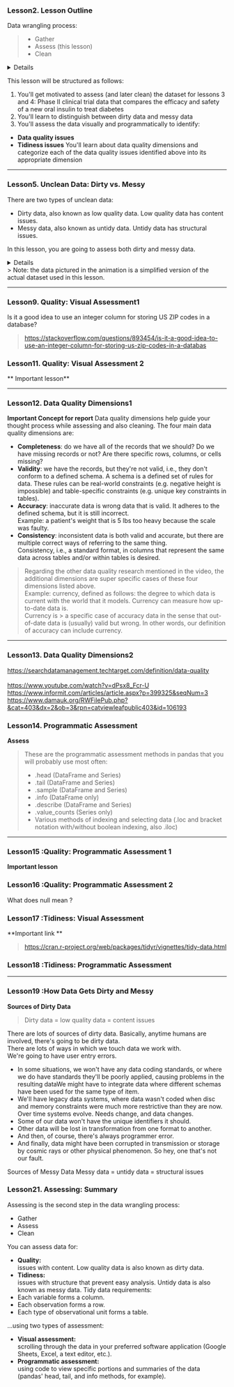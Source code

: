 
### Lesson2. Lesson Outline
Data wrangling process:
> - Gather
> - Assess (this lesson)
> - Clean
<details>
Assessing your data is the second step in data wrangling. When assessing, you're like a detective at work, <br>
inspecting your dataset for two things: data quality issues (i.e. content issues) and lack of tidiness (i.e. structural issues).<br>
Assessing is the precursor to cleaning. You can't clean something that you don't know exists! <br>
In this lesson, you'll learn to identify and categorize common data quality and tidiness issues. <br>
This lesson is the shortest and most "hands-off" code-wise of all four in the course <br>
because of the passive nature of assessing relative to gathering and cleaning. <br>
We have tried to include quizzes wherever possible.<br>
</details>
   
This lesson will be structured as follows:
1. You'll get motivated to assess (and later clean) the dataset for lessons 3 and 4: Phase II clinical trial data that compares the efficacy and safety of a new oral insulin to treat diabetes<br>
2. You'll learn to distinguish between dirty data and messy data
3. You'll assess the data visually and programmatically to identify:
 - **Data quality issues**
 - **Tidiness issues** You'll learn about data quality dimensions and categorize each of the data quality issues identified above into its appropriate dimension
******
### Lesson5. Unclean Data: Dirty vs. Messy

There are two types of unclean data:
- Dirty data, also known as low quality data. Low quality data has content issues.
- Messy data, also known as untidy data. Untidy data has structural issues.

In this lesson, you are going to assess both dirty and messy data. <br>
<details>
   - Your job right now is to start to distinguish between those two now, <br>
   - even though quality and tidiness (the latter, especially) may not be 100% solidified in your mind yet.
   - Answer the following quizzes, distinguishing between low quality and untidy data, to set yourself up for success in this lesson.
</details>
> Note: the data pictured in the animation is a simplified version of the actual dataset used in this lesson.

******
### Lesson9. Quality: Visual Assessment1
Is it a good idea to use an integer column for storing US ZIP codes in a database?
> https://stackoverflow.com/questions/893454/is-it-a-good-idea-to-use-an-integer-column-for-storing-us-zip-codes-in-a-databas


### Lesson11. Quality: Visual Assessment 2
** Important lesson**

******
### Lesson12. Data Quality Dimensions1
**Important Concept for report**
Data quality dimensions help guide your thought process while assessing and also cleaning. The four main data quality dimensions are:
- **Completeness**: do we have all of the records that we should? Do we have missing records or not? Are there specific rows, columns, or cells missing?
- **Validity**: we have the records, but they're not valid, i.e., they don't conform to a defined schema. 
  A schema is a defined set of rules for data. These rules can be real-world constraints (e.g. negative height is impossible) 
   and table-specific constraints (e.g. unique key constraints in tables).
- **Accuracy**: inaccurate data is wrong data that is valid. It adheres to the defined schema, but it is still incorrect. <br>
   Example: a patient's weight that is 5 lbs too heavy because the scale was faulty.
- **Consistency**: inconsistent data is both valid and accurate, but there are multiple correct ways of referring to the same thing. <br>
   Consistency, i.e., a standard format, in columns that represent the same data across tables and/or within tables is desired.
> Regarding the other data quality research mentioned in the video, the additional dimensions are super specific cases of these four dimensions listed above. <br>
> Example: currency, defined as follows: the degree to which data is current with the world that it models. Currency can measure how up-to-date data is. <br>
> Currency is > a specific case of accuracy data in the sense that out-of-date data is (usually) valid but wrong. In other words, our definition of accuracy can include currency.<br>
******
### Lesson13. Data Quality Dimensions2<br>
https://searchdatamanagement.techtarget.com/definition/data-quality<br><br>
https://www.youtube.com/watch?v=dPsx8_Fcr-U<br>
https://www.informit.com/articles/article.aspx?p=399325&seqNum=3<br>
https://www.damauk.org/RWFilePub.php?&cat=403&dx=2&ob=3&rpn=catviewleafpublic403&id=106193<br>

### Lesson14. Programmatic Assessment
**Assess**
> These are the programmatic assessment methods in pandas that you will probably use most often:
> * .head (DataFrame and Series)
> * .tail (DataFrame and Series)
> * .sample (DataFrame and Series)
> * .info (DataFrame only)
> * .describe (DataFrame and Series)
> * .value_counts (Series only)
> * Various methods of indexing and selecting data (.loc and bracket notation with/without boolean indexing, also .iloc)
******
### Lesson15 :Quality: Programmatic Assessment 1
**Important lesson**
### Lesson16 :Quality: Programmatic Assessment 2
What does null mean ?
>
### Lesson17 :Tidiness: Visual Assessment
**Important link **
> https://cran.r-project.org/web/packages/tidyr/vignettes/tidy-data.html

### Lesson18 :Tidiness: Programmatic Assessment

******
### Lesson19 :How Data Gets Dirty and Messy
**Sources of Dirty Data**
> Dirty data = low quality data = content issues

There are lots of sources of dirty data. Basically, anytime humans are involved, there's going to be dirty data.<br> 
There are lots of ways in which we touch data we work with.<br>
We're going to have user entry errors.
   - In some situations, we won't have any data coding standards, or where we do have standards they'll be poorly applied, causing problems in the resulting dataWe might have to integrate data where different schemas have been used for the same type of item.<br>
   - We'll have legacy data systems, where data wasn't coded when disc and memory constraints were much more restrictive than they are now. Over time systems evolve. Needs change, and data changes.
   - Some of our data won't have the unique identifiers it should.
   - Other data will be lost in transformation from one format to another.
   - And then, of course, there's always programmer error.
   - And finally, data might have been corrupted in transmission or storage by cosmic rays or other physical phenomenon. So hey, one that's not our fault.

Sources of Messy Data
Messy data = untidy data = structural issues

### Lesson21. Assessing: Summary
Assessing is the second step in the data wrangling process:
- Gather
- Assess
- Clean

You can assess data for:
- **Quality:** <br>
  issues with content. Low quality data is also known as dirty data.
- **Tidiness:** <br>
  issues with structure that prevent easy analysis. Untidy data is also known as messy data. Tidy data requirements:
 - Each variable forms a column.
 - Each observation forms a row.
 - Each type of observational unit forms a table.

...using two types of assessment:
- **Visual assessment:**<br>
scrolling through the data in your preferred software application (Google Sheets, Excel, a text editor, etc.).
- **Programmatic assessment:**<br> 
using code to view specific portions and summaries of the data (pandas' head, tail, and info methods, for example).
